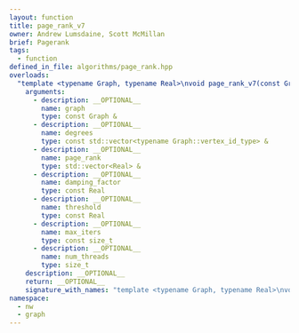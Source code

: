 ```yaml
---
layout: function
title: page_rank_v7
owner: Andrew Lumsdaine, Scott McMillan
brief: Pagerank
tags:
  - function
defined_in_file: algorithms/page_rank.hpp
overloads:
  "template <typename Graph, typename Real>\nvoid page_rank_v7(const Graph &, const std::vector<typename Graph::vertex_id_type> &, std::vector<Real> &, const Real, const Real, const size_t, size_t)":
    arguments:
      - description: __OPTIONAL__
        name: graph
        type: const Graph &
      - description: __OPTIONAL__
        name: degrees
        type: const std::vector<typename Graph::vertex_id_type> &
      - description: __OPTIONAL__
        name: page_rank
        type: std::vector<Real> &
      - description: __OPTIONAL__
        name: damping_factor
        type: const Real
      - description: __OPTIONAL__
        name: threshold
        type: const Real
      - description: __OPTIONAL__
        name: max_iters
        type: const size_t
      - description: __OPTIONAL__
        name: num_threads
        type: size_t
    description: __OPTIONAL__
    return: __OPTIONAL__
    signature_with_names: "template <typename Graph, typename Real>\nvoid page_rank_v7(const Graph & graph, const std::vector<typename Graph::vertex_id_type> & degrees, std::vector<Real> & page_rank, const Real damping_factor, const Real threshold, const size_t max_iters, size_t num_threads)"
namespace:
  - nw
  - graph
---
```

